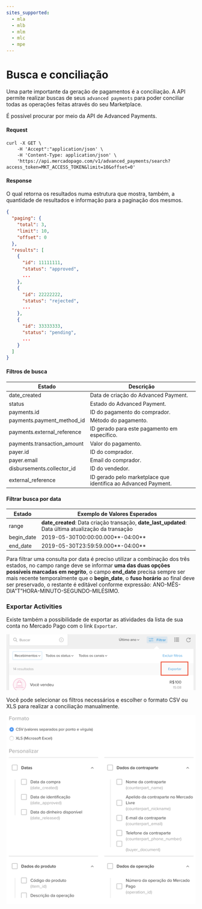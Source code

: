 ```yaml
---
sites_supported:
  - mla
  - mlb
  - mlm
  - mlc
  - mpe
---
```


# Busca e conciliação

Uma parte importante da geração de pagamentos é a conciliação. A API permite realizar buscas de seus `advanced payments` para poder conciliar todas as operações feitas através do seu Marketplace.

É possível procurar por meio da API de Advanced Payments.

#### Request
```curl
curl -X GET \
    -H 'Accept":"application/json' \
    -H 'Content-Type: application/json' \
    'https://api.mercadopago.com/v1/advanced_payments/search?access_token=MKT_ACCESS_TOKEN&limit=10&offset=0'
```

#### Response
O qual retorna os resultados numa estrutura que mostra, também, a quantidade de resultados e informação para a paginação dos mesmos.
```json
{
  "paging": {
    "total": 3,
    "limit": 10,
    "offset": 0
  },
  "results": [
    {
      "id": 11111111,
      "status": "approved",
      ...
    },
    {
      "id": 22222222,
      "status": "rejected",
      ...
    },
    {
      "id": 33333333,
      "status": "pending",
      ...
    }
  ]
}
```

#### Filtros de busca

Estado                       |Descrição                                                          
-----------------------------|-------------------------------------------------------------------
date_created                 |Data de criação do Advanced Payment.                              
status                       |Estado do Advanced Payment.                                       
payments.id                  |ID do pagamento do comprador.                                      
payments.payment_method_id   |Método do pagamento.                                               
payments.external_reference  |ID gerado para este pagamento em específico.                       
payments.transaction_amount  |Valor do pagamento.                                                
payer.id                     |ID do comprador.                                                   
payer.email                  |Email do comprador.                                                
disbursements.collector_id   |ID do vendedor.                                                    
external_reference           |ID gerado pelo marketplace que identifica ao Advanced Payment.     

#### Filtrar busca por data

Estado                       |Exemplo de Valores Esperados                                                                          
-----------------------------|------------------------------------------------------------------------------------------------------
range                        |**date_created**: Data criação transação, **date_last_updated**: Data última atualização da transação 
begin_date                   |2019-05-30T00:00:00.000**-04:00**                                                                     
end_date                     |2019-05-30T23:59:59.000**-04:00**                                                                     

Para filtrar uma consulta por data é preciso utilizar a combinação dos três estados, no campo range deve se informar **uma das duas opções possíveis marcadas em negrito**, o campo **end_date** precisa sempre ser mais recente temporalmente que o **begin_date**, o **fuso horário** ao final deve ser preservado, o restante é editável conforme expressão: ANO-MÊS-DIA”T”HORA-MINUTO-SEGUNDO-MILÉSIMO.

### Exportar Activities

Existe também a possibilidade de exportar as atividades da lista de sua conta no Mercado Pago com o link `Exportar`.

![export_activities](/images/advanced-payments/export_activities.png)

Você pode selecionar os filtros necessários e escolher o formato CSV ou XLS para realizar a conciliação manualmente.

![export_activities_2](/images/advanced-payments/export_activities_2.png)
